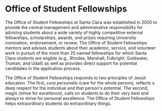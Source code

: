 Office of Student Fellowships
=============================

The Office of Student Fellowships at Santa Clara was established in 2005 to provide the central management and administrative responsibility for advising students about a wide variety of highly competitive external fellowships, scholarships, awards, and prizes requiring University nomination, endorsement, or review. The Office of Student Fellowships mentors and advises students about their academic, service, and volunteer work in pursuit of the more than 25 named fellowships for which Santa Clara students are eligible (e.g., Rhodes, Marshall, Fulbright, Goldwater, Truman, and Udall) as well as provides direct support for potential candidates in the application process.

The Office of Student Fellowships responds to two principles of Jesuit education. The first, *cura personalis* (care for the whole person), reflects a deep respect for the individual and that person's potential. The second, *magis* (strive for excellence), calls on students to do their very best and always to strive for personal excellence. The Office of Student Fellowships helps extraordinary students do extraordinary things.
